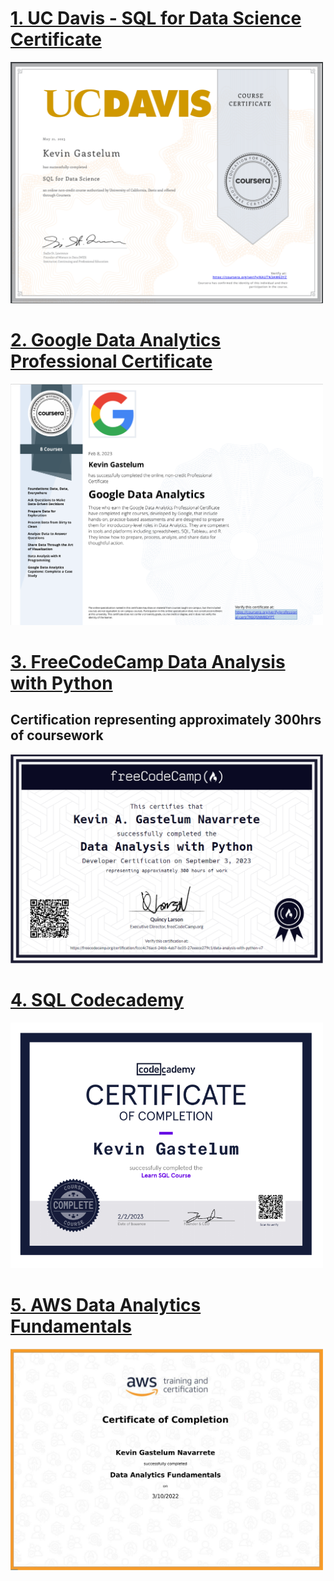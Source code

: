 # [1. UC Davis - SQL for Data Science Certificate](https://www.coursera.org/account/accomplishments/verify/KAUTN3AW63YZ)
<img src="images/sql_cert.png" width="500">

# [2. Google Data Analytics Professional Certificate](https://www.coursera.org/account/accomplishments/professional-cert/7K6Q5NM8DFPT)
<img src="images/GoogleCert.png" width="500">

# [3. FreeCodeCamp Data Analysis with Python](https://www.freecodecamp.org/certification/fccc4c76ac6-24bb-4ab7-bc05-27eeece279c1/data-analysis-with-python-v7)
## Certification representing approximately 300hrs of coursework <br>
<img src="images/FCC_PythonDA.png" width="500">

# [4. SQL Codecademy](https://www.codecademy.com/profiles/arc1643671602/certificates/042a4e5884e3eb6ea1f2a12be6abb851)
<img src="images/SQL%20Certificate.png" width="500">

# [5. AWS Data Analytics Fundamentals](https://explore.skillbuilder.aws/learn/course/44/data-analytics-fundamentals)
<img src="images/AWS_Cert.png" width="500">


<!-- -->
<!-- -->
<!-- -->
<!-- -->
<!-- -->
<!-- -->
<!-- -->
<!-- -->
<!-- -->
<!-- -->
<!-- -->
<!-- -->
<!-- --><!-- -->
<!-- -->
<!-- -->
<!-- -->
<!-- -->
<!-- -->
<!-- -->
<!-- -->
<!-- -->
<!-- -->
<!-- -->
<!-- -->
<!-- -->
